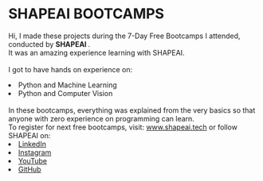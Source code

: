 # SHAPEAI BOOTCAMPS
Hi, I made these projects during the 7-Day Free Bootcamps I attended, conducted by <b> SHAPEAI </b>. 
<br>It was an amazing experience learning with SHAPEAI.
<br>
<br>I got to have hands on experience on:
<li>Python and Machine Learning
<li>Python and Computer Vision
<br>
<br>In these bootcamps, everything was explained from the very basics so that anyone with zero experience on programming can learn.
<br>To register for next free bootcamps, visit:
<a href="https://www.shapeai.tech"> www.shapeai.tech</a>
or follow SHAPEAI on:
<li><a href=
"https://in.linkedin.com/company/shapeai">LinkedIn</a>
<li><a href=
"https://www.instagram.com/shape.ai/?hl=en">Instagram</a>
<li><a
href=
"https://www.youtube.com/channel/UCTUvDLTW9meuDXWcbmISPdA">YouTube</a>
<li><a href=
"https://github.com/shapeai">GitHub</a>
